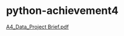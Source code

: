 # python-achievement4

[A4_Data_Project Brief.pdf](https://github.com/iodarchuk/python-achievement4/files/9653569/A4_Data_Project.Brief.pdf)

